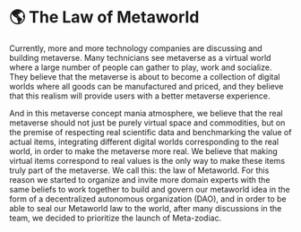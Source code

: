 # 🌎 The Law of Metaworld

Currently, more and more technology companies are discussing and building metaverse. Many technicians see metaverse as a virtual world where a large number of people can gather to play, work and socialize. They believe that the metaverse is about to become a collection of digital worlds where all goods can be manufactured and priced, and they believe that this realism will provide users with a better metaverse experience.

And in this metaverse concept mania atmosphere, we believe that the real metaverse should not just be purely virtual space and commodities, but on the premise of respecting real scientific data and benchmarking the value of actual items, integrating different digital worlds corresponding to the real world, in order to make the metaverse more real. We believe that making virtual items correspond to real values is the only way to make these items truly part of the metaverse. We call this: the law of Metaworld. For this reason we started to organize and invite more domain experts with the same beliefs to work together to build and govern our metaworld idea in the form of a decentralized autonomous organization (DAO), and in order to be able to seal our Metaworld law to the world, after many discussions in the team, we decided to prioritize the launch of Meta-zodiac.
